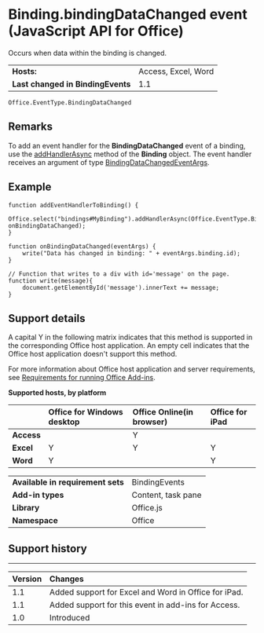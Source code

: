 
# Binding.bindingDataChanged event (JavaScript API for Office)
Occurs when data within the binding is changed.

|||
|:-----|:-----|
|**Hosts:**|Access, Excel, Word|
|**Last changed in BindingEvents**|1.1|

```
Office.EventType.BindingDataChanged
```


## Remarks

To add an event handler for the  **BindingDataChanged** event of a binding, use the [addHandlerAsync](../reference/shared/binding-object/addhandlerasync-method.md) method of the **Binding** object. The event handler receives an argument of type [BindingDataChangedEventArgs](../reference/shared/binding-object/data-changed-event/args/bindingdatachangedeventargs-object.md).


## Example




```
function addEventHandlerToBinding() {
    Office.select("bindings#MyBinding").addHandlerAsync(Office.EventType.BindingDataChanged, onBindingDataChanged);
}

function onBindingDataChanged(eventArgs) {
    write("Data has changed in binding: " + eventArgs.binding.id);
}

// Function that writes to a div with id='message' on the page.
function write(message){
    document.getElementById('message').innerText += message; 
}
```


## Support details


A capital Y in the following matrix indicates that this method is supported in the corresponding Office host application. An empty cell indicates that the Office host application doesn't support this method.

For more information about Office host application and server requirements, see [Requirements for running Office Add-ins](http://msdn.microsoft.com/library/67340567-bb9a-498c-96d3-3f52f28c16bc%28Office.15%29.aspx).


**Supported hosts, by platform**


||**Office for Windows desktop**|**Office Online(in browser)**|**Office for iPad**|
|:-----|:-----|:-----|:-----|
|**Access**||Y||
|**Excel**|Y|Y|Y|
|**Word**|Y||Y|

|||
|:-----|:-----|
|**Available in requirement sets**|BindingEvents|
|**Add-in types**|Content, task pane|
|**Library**|Office.js|
|**Namespace**|Office|

## Support history





****


|**Version**|**Changes**|
|:-----|:-----|
|1.1|Added support for Excel and Word in Office for iPad.|
|1.1|Added support for this event in add-ins for Access.|
|1.0|Introduced|
